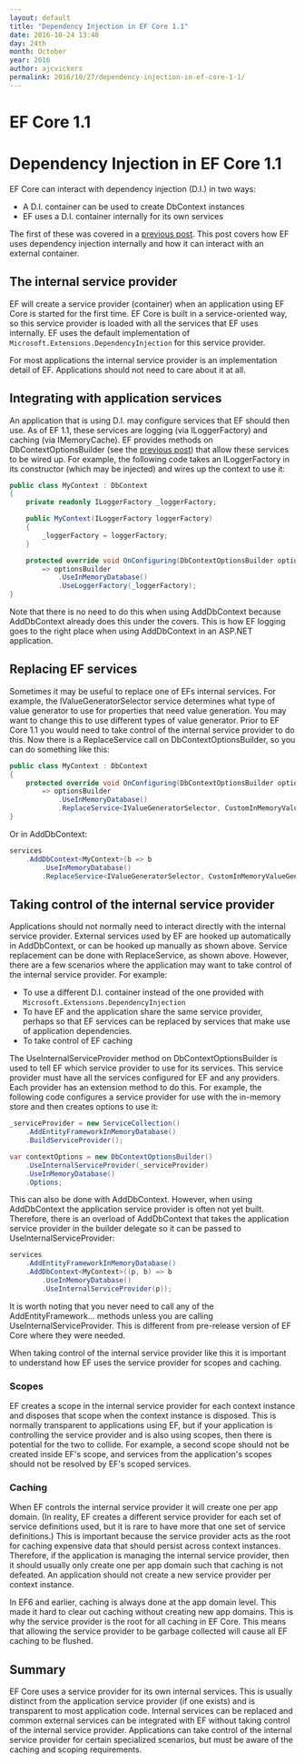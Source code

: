 ```yaml
---
layout: default
title: "Dependency Injection in EF Core 1.1"
date: 2016-10-24 13:40
day: 24th
month: October
year: 2016
author: ajcvickers
permalink: 2016/10/27/dependency-injection-in-ef-core-1-1/
---
```


# EF Core 1.1
# Dependency Injection in EF Core 1.1

EF Core can interact with dependency injection (D.I.) in two ways:

<ul>
<li>A D.I. container can be used to create DbContext instances</li>
<li>EF uses a D.I. container internally for its own services</li>
</ul>

The first of these was covered in a <a href="/2016/10/24/ef-core-1-1-creating-dbcontext-instances/">previous post</a>. This post covers how EF uses dependency injection internally and how it can interact with an external container.



<h2>The internal service provider</h2>

EF will create a service provider (container) when an application using EF Core is started for the first time. EF Core is built in a service-oriented way, so this service provider is loaded with all the services that EF uses internally. EF uses the default implementation of <code>Microsoft.Extensions.DependencyInjection</code> for this service provider.

For most applications the internal service provider is an implementation detail of EF. Applications should not need to care about it at all.

<h2>Integrating with application services</h2>

An application that is using D.I. may configure services that EF should then use. As of EF 1.1, these services are logging (via ILoggerFactory) and caching (via IMemoryCache). EF provides methods on DbContextOptionsBuilder (see the <a href="/2016/10/24/ef-core-1-1-creating-dbcontext-instances/">previous post</a>) that allow these services to be wired up. For example, the following code takes an ILoggerFactory in its constructor (which may be injected) and wires up the context to use it:

``` c#
public class MyContext : DbContext
{
    private readonly ILoggerFactory _loggerFactory;

    public MyContext(ILoggerFactory loggerFactory)
    {
        _loggerFactory = loggerFactory;
    }

    protected override void OnConfiguring(DbContextOptionsBuilder optionsBuilder) 
        => optionsBuilder
            .UseInMemoryDatabase()
            .UseLoggerFactory(_loggerFactory);
}
```

Note that there is no need to do this when using AddDbContext because AddDbContext already does this under the covers. This is how EF logging goes to the right place when using AddDbContext in an ASP.NET application.

<h2>Replacing EF services</h2>

Sometimes it may be useful to replace one of EFs internal services. For example, the IValueGeneratorSelector service determines what type of value generator to use for properties that need value generation. You may want to change this to use different types of value generator. Prior to EF Core 1.1 you would need to take control of the internal service provider to do this. Now there is a ReplaceService call on DbContextOptionsBuilder, so you can do something like this:

``` c#
public class MyContext : DbContext
{
    protected override void OnConfiguring(DbContextOptionsBuilder optionsBuilder)
        => optionsBuilder
            .UseInMemoryDatabase()
            .ReplaceService<IValueGeneratorSelector, CustomInMemoryValueGeneratorSelector>();
}
```

Or in AddDbContext:

``` c#
services
    .AddDbContext<MyContext>(b => b
        .UseInMemoryDatabase()
        .ReplaceService<IValueGeneratorSelector, CustomInMemoryValueGeneratorSelector>());
```

<h2>Taking control of the internal service provider</h2>

Applications should not normally need to interact directly with the internal service provider. External services used by EF are hooked up automatically in AddDbContext, or can be hooked up manually as shown above. Service replacement can be done with ReplaceService, as shown above. However, there are a few scenarios where the application may want to take control of the internal service provider. For example:

<ul>
<li>To use a different D.I. container instead of the one provided with <code>Microsoft.Extensions.DependencyInjection</code></li>
<li>To have EF and the application share the same service provider, perhaps so that EF services can be replaced by services that make use of application dependencies.</li>
<li>To take control of EF caching</li>
</ul>

The UseInternalServiceProvider method on DbContextOptionsBuilder is used to tell EF which service provider to use for its services. This service provider must have all the services configured for EF and any providers. Each provider has an extension method to do this. For example, the following code configures a service provider for use with the in-memory store and then creates options to use it:

``` c#
_serviceProvider = new ServiceCollection()
    .AddEntityFrameworkInMemoryDatabase()
    .BuildServiceProvider();

var contextOptions = new DbContextOptionsBuilder()
    .UseInternalServiceProvider(_serviceProvider)
    .UseInMemoryDatabase()
    .Options;
```

This can also be done with AddDbContext. However, when using AddDbContext the application service provider is often not yet built. Therefore, there is an overload of AddDbContext that takes the application service provider in the builder delegate so it can be passed to UseInternalServiceProvider:

``` c#
services
    .AddEntityFrameworkInMemoryDatabase()
    .AddDbContext<MyContext>((p, b) => b
        .UseInMemoryDatabase()
        .UseInternalServiceProvider(p));
```

It is worth noting that you never need to call any of the AddEntityFramework... methods unless you are calling UseInternalServiceProvider. This is different from pre-release version of EF Core where they were needed.

When taking control of the internal service provider like this it is important to understand how EF uses the service provider for scopes and caching.

<h3>Scopes</h3>

EF creates a scope in the internal service provider for each context instance and disposes that scope when the context instance is disposed. This is normally transparent to applications using EF, but if your application is controlling the service provider and is also using scopes, then there is potential for the two to collide. For example, a second scope should not be created inside EF's scope, and services from the application's scopes should not be resolved by EF's scoped services.

<h3>Caching</h3>

When EF controls the internal service provider it will create one per app domain. (In reality, EF creates a different service provider for each set of service definitions used, but it is rare to have more that one set of service definitions.) This is important because the service provider acts as the root for caching expensive data that should persist across context instances. Therefore, if the application is managing the internal service provider, then it should usually only create one per app domain such that caching is not defeated. An application should not create a new service provider per context instance.

In EF6 and earlier, caching is always done at the app domain level. This made it hard to clear out caching without creating new app domains. This is why the service provider is the root for all caching in EF Core. This means that allowing the service provider to be garbage collected will cause all EF caching to be flushed.

<h2>Summary</h2>

EF Core uses a service provider for its own internal services. This is usually distinct from the application service provider (if one exists) and is transparent to most application code. Internal services can be replaced and common external services can be integrated with EF without taking control of the internal service provider. Applications can take control of the internal service provider for certain specialized scenarios, but must be aware of the caching and scoping requirements.
